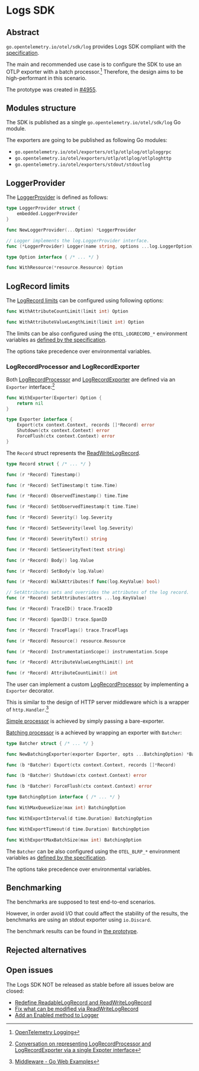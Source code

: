 # Logs SDK

## Abstract

`go.opentelemetry.io/otel/sdk/log` provides Logs SDK compliant with the
[specification](https://opentelemetry.io/docs/specs/otel/logs/sdk/).

The main and recommended use case is to configure the SDK to use an OTLP
exporter with a batch processor.[^1] Therefore, the design aims to be
high-performant in this scenario.

The prototype was created in
[#4955](https://github.com/open-telemetry/opentelemetry-go/pull/4955).

## Modules structure

The SDK is published as a single `go.opentelemetry.io/otel/sdk/log` Go module.

The exporters are going to be published as following Go modules:

- `go.opentelemetry.io/otel/exporters/otlp/otlplog/otlploggrpc`
- `go.opentelemetry.io/otel/exporters/otlp/otlplog/otlploghttp`
- `go.opentelemetry.io/otel/exporters/stdout/stdoutlog`

## LoggerProvider

The [LoggerProvider](https://opentelemetry.io/docs/specs/otel/logs/sdk/#loggerprovider)
is defined as follows:

```go
type LoggerProvider struct {
	embedded.LoggerProvider
}

func NewLoggerProvider(...Option) *LoggerProvider

// Logger implements the log.LoggerProvider interface.
func (*LoggerProvider) Logger(name string, options ...log.LoggerOption) log.Logger

type Option interface { /* ... */ }

func WithResource(*resource.Resource) Option
```

## LogRecord limits

The [LogRecord limits](https://opentelemetry.io/docs/specs/otel/logs/sdk/#logrecord-limits)
can be configured using following options:

```go
func WithAttributeCountLimit(limit int) Option

func WithAttributeValueLengthLimit(limit int) Option
```

The limits can be also configured using the `OTEL_LOGRECORD_*` environment variables as
[defined by the specification](https://opentelemetry.io/docs/specs/otel/configuration/sdk-environment-variables/#logrecord-limits).

The options take precedence over environmental variables.

### LogRecordProcessor and LogRecordExporter  

Both [LogRecordProcessor](https://opentelemetry.io/docs/specs/otel/logs/sdk/#logrecordprocessor)
and [LogRecordExporter](https://opentelemetry.io/docs/specs/otel/logs/sdk/#logrecordexporter)
are defined via an `Exporter` interface:[^2]

```go
func WithExporter(Exporter) Option {
	return nil
}

type Exporter interface {
	Export(ctx context.Context, records []*Record) error
	Shutdown(ctx context.Context) error
	ForceFlush(ctx context.Context) error
}
```

The `Record` struct represents the [ReadWriteLogRecord](https://opentelemetry.io/docs/specs/otel/logs/sdk/#readwritelogrecord).

```go
type Record struct { /* ... */ }

func (r *Record) Timestamp()

func (r *Record) SetTimestamp(t time.Time)

func (r *Record) ObservedTimestamp() time.Time

func (r *Record) SetObservedTimestamp(t time.Time)

func (r *Record) Severity() log.Severity

func (r *Record) SetSeverity(level log.Severity)

func (r *Record) SeverityText() string

func (r *Record) SetSeverityText(text string)

func (r *Record) Body() log.Value

func (r *Record) SetBody(v log.Value)

func (r *Record) WalkAttributes(f func(log.KeyValue) bool)

// SetAttributes sets and overrides the attributes of the log record.
func (r *Record) SetAttributes(attrs ...log.KeyValue)

func (r *Record) TraceID() trace.TraceID

func (r *Record) SpanID() trace.SpanID

func (r *Record) TraceFlags() trace.TraceFlags

func (r *Record) Resource() resource.Resource

func (r *Record) InstrumentationScope() instrumentation.Scope

func (r *Record) AttributeValueLengthLimit() int

func (r *Record) AttributeCountLimit() int
```

The user can implement a custom [LogRecordProcessor](https://opentelemetry.io/docs/specs/otel/logs/sdk/#logrecordprocessor)
by implementing a `Exporter` decorator.

This is similar to the design of HTTP server middleware
which is a wrapper of `http.Handler`.[^3]

[Simple processor](https://opentelemetry.io/docs/specs/otel/logs/sdk/#simple-processor)
is achieved by simply passing a bare-exporter.

[Batching processor](https://opentelemetry.io/docs/specs/otel/logs/sdk/#batching-processor)
is a achieved by wrapping an exporter with `Batcher`:

```go
type Batcher struct { /* ... */ }

func NewBatchingExporter(exporter Exporter, opts ...BatchingOption) *Batcher

func (b *Batcher) Export(ctx context.Context, records []*Record)

func (b *Batcher) Shutdown(ctx context.Context) error

func (b *Batcher) ForceFlush(ctx context.Context) error

type BatchingOption interface { /* ... */ }

func WithMaxQueueSize(max int) BatchingOption

func WithExportInterval(d time.Duration) BatchingOption

func WithExportTimeout(d time.Duration) BatchingOption

func WithExportMaxBatchSize(max int) BatchingOption
```

The `Batcher` can be also configured using the `OTEL_BLRP_*` environment variables as
[defined by the specification](https://opentelemetry.io/docs/specs/otel/configuration/sdk-environment-variables/#batch-logrecord-processor).

The options take precedence over environmental variables.

## Benchmarking

The benchmarks are supposed to test end-to-end scenarios.

However, in order avoid I/O that could affect the stability of the results,
the benchmarks are using an stdout exporter using `io.Discard`.

The benchmark results can be found in [the prototype](https://github.com/open-telemetry/opentelemetry-go/pull/4955).

## Rejected alternatives

## Open issues

The Logs SDK NOT be released as stable before all issues below are closed:

- [Redefine ReadableLogRecord and ReadWriteLogRecord](https://github.com/open-telemetry/opentelemetry-specification/pull/3898)
- [Fix what can be modified via ReadWriteLogRecord](https://github.com/open-telemetry/opentelemetry-specification/pull/3907)
- [Add an Enabled method to Logger](https://github.com/open-telemetry/opentelemetry-specification/issues/3917)

[^1]: [OpenTelemetry Logging](https://opentelemetry.io/docs/specs/otel/logs)
[^2]: [Conversation on representing LogRecordProcessor and LogRecordExporter via a single Expoter interface](https://github.com/open-telemetry/opentelemetry-go/pull/4954#discussion_r1515050480)
[^3]: [Middleware - Go Web Examples](https://gowebexamples.com/basic-middleware/)
